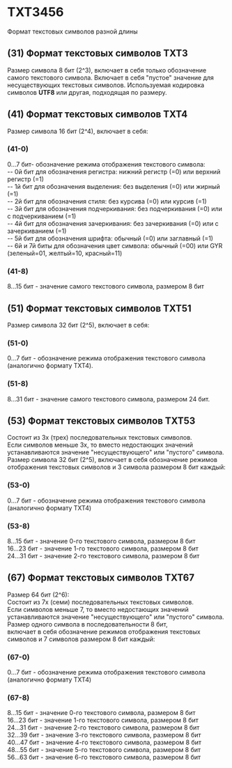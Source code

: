 # TXT3456   
Формат текстовых символов разной длины   

## (31) Формат текстовых символов TXT3   
Размер символа 8 бит (2^3), включает в себя только обозначение самого текстового символа.
Включает в себя "пустое" значение для несуществующих текстовых символов.
Используемая кодировка символов **UTF8** или другая, подходящая по размеру.

## (41) Формат текстовых символов TXT4   
Размер символа 16 бит (2^4), включает в себя:   
### (41-0)
0...7 бит- обозначение режима отображения текстового символа:   
-- 0й бит для обозначения регистра:              нижний регистр (=0) или верхний регистр (=1)   
-- 1й бит для обозначения выделения:             без выделения (=0) или жирный (=1)   
-- 2й бит для обозначения стиля:                 без курсива (=0) или курсив (=1)   
-- 3й бит для обозначения подчеркивания:         без подчеркивания (=0) или с подчеркиванием (=1)   
-- 4й бит для обозначения зачеркивания:          без зачеркивания (=0) или с зачеркиванием (=1)   
-- 5й бит для обозначения шрифта:                обычный (=0) или заглавный (=1)   
-- 6й и 7й биты для обозначения цвет символа:    обычный (=00) или GYR (зеленый=01, желтый=10, красный=11)   
### (41-8)
8...15 бит - значение самого текстового символа, размером 8 бит   

## (51) Формат текстовых символов TXT51   
Размер символа 32 бит (2^5), включает в себя:   
### (51-0)
0...7 бит   - обозначение режима отображения текстового символа (аналогично формату TXT4).   
### (51-8)
8...31 бит  - значение самого текстового символа, размером 24 бит.   

## (53) Формат текстовых символов TXT53   
Состоит из 3х (трех) последовательных текстовых символов.   
Если символов меньше 3х, то вместо недостающих значений устанавливаются значение "несуществующего" или "пустого" символа.   
Размер символа 32 бит (2^5), включает в себя обозначение режимов отображения текстовых символов и 3 символа размером 8 бит каждый:   
### (53-0)
0...7 бит   - обозначение режима отображения текстового символа (аналогично формату TXT4)   
### (53-8)
8...15 бит  - значение 0-го текстового символа, размером 8 бит   
16...23 бит - значение 1-го текстового символа, размером 8 бит   
24...31 бит - значение 2-го текстового символа, размером 8 бит   

## (67) Формат текстовых символов TXT67   
Размер 64 бит (2^6):   
Состоит из 7х (семи) последовательных текстовых символов.   
Если символов меньше 7, то вместо недостающих значений устанавливаются значение "несуществующего" или "пустого" символа.   
Размер одного символа в последовательности 8 бит,   
включает в себя обозначение режимов отображения текстовых символов и 7 символов размером 8 бит каждый:   
### (67-0)
0...7 бит   - обозначение режима отображения текстового символа (аналогично формату TXT4)   
### (67-8)
8...15 бит  - значение 0-го текстового символа, размером 8 бит   
16...23 бит - значение 1-го текстового символа, размером 8 бит   
24...31 бит - значение 2-го текстового символа, размером 8 бит   
32...39 бит - значение 3-го текстового символа, размером 8 бит   
40...47 бит - значение 4-го текстового символа, размером 8 бит   
48...55 бит - значение 5-го текстового символа, размером 8 бит   
56...63 бит - значение 6-го текстового символа, размером 8 бит   
